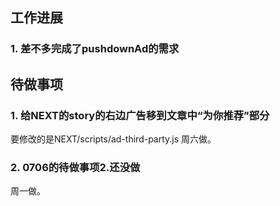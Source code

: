 ## 工作进展
### 1. 差不多完成了pushdownAd的需求

## 待做事项
### 1. 给NEXT的story的右边广告移到文章中“为你推荐”部分
要修改的是NEXT/scripts/ad-third-party.js
周六做。

### 2. 0706的待做事项2.还没做
周一做。